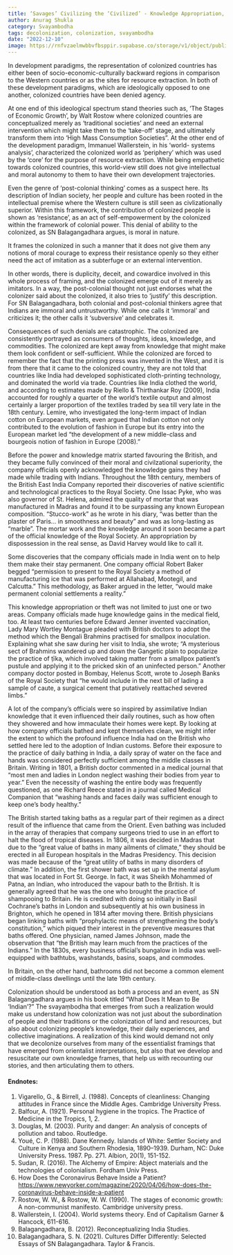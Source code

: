 ```yaml
---
title: ‘Savages’ Civilizing the ‘Civilized’ - Knowledge Appropriation, Colonial Consciousness and the Production of ‘Hybridized Indians’
author: Anurag Shukla
category: Svayambodha
tags: decolonization, colonization, svayambodha
date: "2022-12-10"
image: https://rnfvzaelmwbbvfbsppir.supabase.co/storage/v1/object/public/brhatwebsite/05dhiti/55.webp
---
```


In development paradigms, the representation of colonized countries has either been of socio-economic-culturally backward regions in comparison to the Western countries or as the sites for resource extraction. In both of these development paradigms, which are ideologically opposed to one another, colonized countries have been denied agency.

At one end of this ideological spectrum stand theories such as, ‘The Stages of Economic Growth’, by Walt Rostow where colonized countries are conceptualized merely as ‘traditional societies’ and need an external intervention which might take them to the ‘take-off’ stage, and ultimately transform them into ‘High Mass Consumption Societies”. At the other end of the development paradigm, Immanuel Wallerstein, in his ‘world- systems analysis’, characterized the colonized world as ‘periphery’ which was used by the ‘core’ for the purpose of resource extraction. While being empathetic towards colonized countries, this world-view still does not give intellectual and moral autonomy to them to have their own development trajectories.

Even the genre of ‘post-colonial thinking’ comes as a suspect here. Its description of Indian society, her people and culture has been rooted in the intellectual premise where the Western culture is still seen as civlizationally superior. Within this framework, the contribution of colonized people is shown as ‘resistance’, as an act of self-empowerment by the colonized within the framework of colonial power. This denial of ability to the colonized, as SN Balagangadhara argues, is moral in nature.

It frames the colonized in such a manner that it does not give them any notions of moral courage to express their resistance openly so they either need the act of imitation as a subterfuge or an external intervention.

In other words, there is duplicity, deceit, and cowardice involved in this whole process of framing, and the colonized emerge out of it merely as imitators. In a way, the post-colonial thought not just endorses what the colonizer said about the colonized, it also tries to ‘justify’ this description. For SN Balagangadhara, both colonial and post-colonial thinkers agree that Indians are immoral and untrustworthy. While one calls it ‘immoral’ and criticizes it; the other calls it ‘subversive’ and celebrates it.

Consequences of such denials are catastrophic. The colonized are consistently portrayed as consumers of thoughts, ideas, knowledge, and commodities. The colonized are kept away from knowledge that might make them look confident or self-sufficient. While the colonized are forced to remember the fact that the printing press was invented in the West, and it is from there that it came to the colonized country, they are not told that countries like India had developed sophisticated cloth-printing technology, and dominated the world via trade. Countries like India clothed the world, and according to estimates made by Riello & Thirthankar Roy (2009), India accounted for roughly a quarter of the world’s textile output and almost certainly a larger proportion of the textiles traded by sea till very late in the 18th century. Lemire, who investigated the long-term impact of Indian cotton on European markets, even argued that Indian cotton not only contributed to the evolution of fashion in Europe but its entry into the European market led “the development of a new middle-class and bourgeois notion of fashion in Europe (2008).”

Before the power and knowledge matrix started favouring the British, and they became fully convinced of their moral and civilzational superiority, the company officials openly acknowledged the knowledge gains they had made while trading with Indians. Throughout the 18th century, members of the British East India Company reported their discoveries of native scientific and technological practices to the Royal Society. One Issac Pyke, who was also governor of St. Helena, admired the quality of mortar that was manufactured in Madras and found it to be surpassing any known European composition. “Stucco-work” as he wrote in his diary, “was better than the plaster of Paris… in smoothness and beauty” and was as long-lasting as “marble”. The mortar work and the knowledge around it soon became a part of the official knowledge of the Royal Society. An appropriation by dispossession in the real sense, as David Harvey would like to call it.

Some discoveries that the company officials made in India went on to help them make their stay permanent. One company official Robert Baker begged “permission to present to the Royal Society a method of manufacturing ice that was performed at Allahabad, Mootegil, and Calcutta.” This methodology, as Baker argued in the letter, “would make permanent colonial settlements a reality.”

This knowledge appropriation or theft was not limited to just one or two areas. Company officials made huge knowledge gains in the medical field, too. At least two centuries before Edward Jenner invented vaccination, Lady Mary Wortley Montague pleaded with British doctors to adopt the method which the Bengali Brahmins practised for smallpox inoculation. Explaining what she saw during her visit to India, she wrote; “A mysterious sect of Brahmins wandered up and down the Gangetic plain to popularize the practice of ṭīka, which involved taking matter from a smallpox patient’s pustule and applying it to the pricked skin of an uninfected person.” Another company doctor posted in Bombay, Helenus Scott, wrote to Joseph Banks of the Royal Society that “he would include in the next bill of lading a sample of caute, a surgical cement that putatively reattached severed limbs.”

A lot of the company’s officials were so inspired by assimilative Indian knowledge that it even influenced their daily routines, such as how often they showered and how immaculate their homes were kept. By looking at how company officials bathed and kept themselves clean, we might infer the extent to which the profound influence India had on the British who settled here led to the adoption of Indian customs. Before their exposure to the practice of daily bathing in India, a daily spray of water on the face and hands was considered perfectly sufficient among the middle classes in Britain. Writing in 1801, a British doctor commented in a medical journal that “most men and ladies in London neglect washing their bodies from year to year.” Even the necessity of washing the entire body was frequently questioned, as one Richard Reece stated in a journal called Medical Companion that “washing hands and faces daily was sufficient enough to keep one’s body healthy.”

The British started taking baths as a regular part of their regimen as a direct result of the influence that came from the Orient. Even bathing was included in the array of therapies that company surgeons tried to use in an effort to halt the flood of tropical diseases. In 1806, it was decided in Madras that due to the “great value of baths in many ailments of climate,” they should be erected in all European hospitals in the Madras Presidency. This decision was made because of the “great utility of baths in many disorders of climate.” In addition, the first shower bath was set up in the mental asylum that was located in Fort St. George. In fact, it was Sheikh Mohammed of Patna, an Indian, who introduced the vapour bath to the British. It is generally agreed that he was the one who brought the practice of shampooing to Britain. He is credited with doing so initially in Basil Cochrane’s baths in London and subsequently at his own business in Brighton, which he opened in 1814 after moving there. British physicians began linking baths with “prophylactic means of strengthening the body’s constitution,” which piqued their interest in the preventive measures that baths offered. One physician, named James Johnson, made the observation that “the British may learn much from the practices of the Indians.” In the 1830s, every business official’s bungalow in India was well-equipped with bathtubs, washstands, basins, soaps, and commodes.

In Britain, on the other hand, bathrooms did not become a common element of middle-class dwellings until the late 19th century.

Colonization should be understood as both a process and an event, as SN Balagangadhara argues in his book titled “What Does It Mean to Be ‘Indian’?” The svayaṃbodha that emerges from such a realization would make us understand how colonization was not just about the subordination of people and their traditions or the colonization of land and resources, but also about colonizing people’s knowledge, their daily experiences, and collective imaginations. A realization of this kind would demand not only that we decolonize ourselves from many of the essentialist framings that have emerged from orientalist interpretations, but also that we develop and resuscitate our own knowledge frames, that help us with recounting our stories, and then articulating them to others.

#### Endnotes:
1. Vigarello, G., & Birrell, J. (1988). Concepts of cleanliness: Changing attitudes in France since the Middle Ages. Cambridge University Press.
2. Balfour, A. (1921). Personal hygiene in the tropics. The Practice of Medicine in the Tropics, 1, 2.
3. Douglas, M. (2003). Purity and danger: An analysis of concepts of pollution and taboo. Routledge.
4. Youé, C. P. (1988). Dane Kennedy. Islands of White: Settler Society and Culture in Kenya and Southern Rhodesia, 1890–1939. Durham, NC: Duke University Press. 1987. Pp. 271. Albion, 20(1), 151-152.
5. Sudan, R. (2016). The Alchemy of Empire: Abject materials and the technologies of colonialism. Fordham Univ Press.
6. How Does the Coronavirus Behave Inside a Patient? https://www.newyorker.com/magazine/2020/04/06/how-does-the-coronavirus-behave-inside-a-patient
7. Rostow, W. W., & Rostow, W. W. (1990). The stages of economic growth: A non-communist manifesto. Cambridge university press.
8. Wallerstein, I. (2004). World systems theory. End of Capitalism Garner & Hancock, 611-616.
9. Balagangadhara, B. (2012). Reconceptualizing India Studies.
10. Balagangadhara, S. N. (2021). Cultures Differ Differently: Selected Essays of SN Balagangadhara. Taylor & Francis.